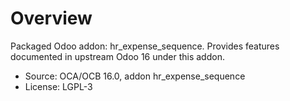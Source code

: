 # Overview

Packaged Odoo addon: hr_expense_sequence. Provides features documented in upstream Odoo 16 under this addon.

- Source: OCA/OCB 16.0, addon hr_expense_sequence
- License: LGPL-3
